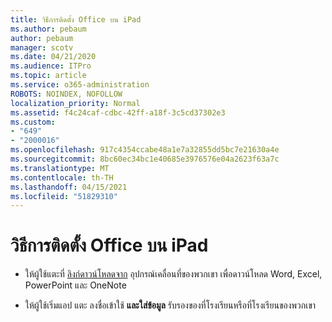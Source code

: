 ```yaml
---
title: วิธีการติดตั้ง Office บน iPad
ms.author: pebaum
author: pebaum
manager: scotv
ms.date: 04/21/2020
ms.audience: ITPro
ms.topic: article
ms.service: o365-administration
ROBOTS: NOINDEX, NOFOLLOW
localization_priority: Normal
ms.assetid: f4c24caf-cdbc-42ff-a18f-3c5cd37302e3
ms.custom:
- "649"
- "2000016"
ms.openlocfilehash: 917c4354ccabe48a1e7a32855dd5bc7e21630a4e
ms.sourcegitcommit: 8bc60ec34bc1e40685e3976576e04a2623f63a7c
ms.translationtype: MT
ms.contentlocale: th-TH
ms.lasthandoff: 04/15/2021
ms.locfileid: "51829310"
---
```

# <a name="how-to-install-office-on-an-ipad"></a>วิธีการติดตั้ง Office บน iPad

- ให้ผู้ใช้แตะที่ [ลิงก์ดาวน์โหลดจาก](https://support.office.com/article/9df6d10c-7281-4671-8666-6ca8e339b628?wt.mc_id=Alchemy_ClientDIA) อุปกรณ์เคลื่อนที่ของพวกเขา เพื่อดาวน์โหลด Word, Excel, PowerPoint และ OneNote

- ให้ผู้ใช้เริ่มแอป แตะ ลงชื่อเข้าใช้ **และใส่ข้อมูล** รับรองของที่โรงเรียนหรือที่โรงเรียนของพวกเขา
